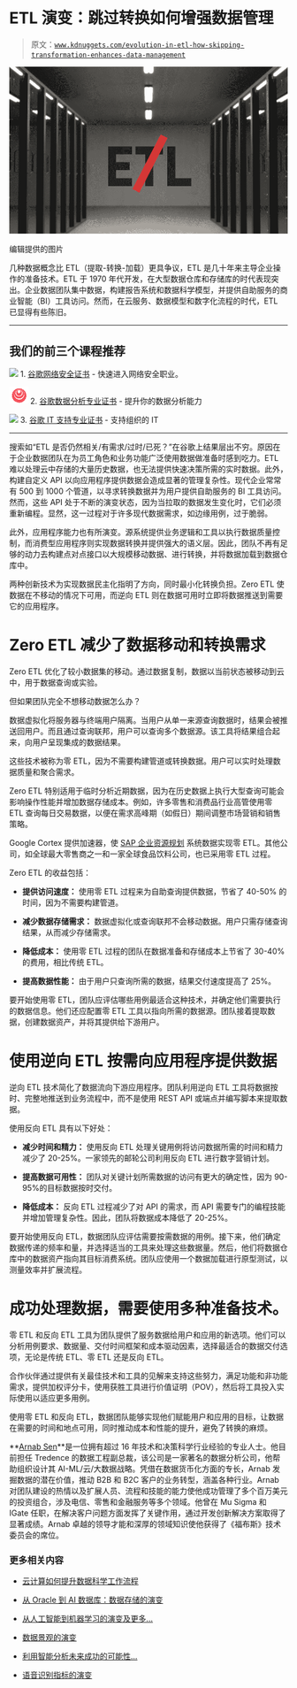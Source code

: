 # ETL 演变：跳过转换如何增强数据管理

> 原文：[`www.kdnuggets.com/evolution-in-etl-how-skipping-transformation-enhances-data-management`](https://www.kdnuggets.com/evolution-in-etl-how-skipping-transformation-enhances-data-management)

![ETL 演变：跳过转换如何增强数据管理](img/473047592011bf33af747cdbc2a528c1.png)

编辑提供的图片

几种数据概念比 ETL（提取-转换-加载）更具争议，ETL 是几十年来主导企业操作的准备技术。ETL 于 1970 年代开发，在大型数据仓库和存储库的时代表现突出。企业数据团队集中数据，构建报告系统和数据科学模型，并提供自助服务的商业智能（BI）工具访问。然而，在云服务、数据模型和数字化流程的时代，ETL 已显得有些陈旧。

* * *

## 我们的前三个课程推荐

![](img/0244c01ba9267c002ef39d4907e0b8fb.png) 1\. [谷歌网络安全证书](https://www.kdnuggets.com/google-cybersecurity) - 快速进入网络安全职业。

![](img/e225c49c3c91745821c8c0368bf04711.png) 2\. [谷歌数据分析专业证书](https://www.kdnuggets.com/google-data-analytics) - 提升你的数据分析能力

![](img/0244c01ba9267c002ef39d4907e0b8fb.png) 3\. [谷歌 IT 支持专业证书](https://www.kdnuggets.com/google-itsupport) - 支持组织的 IT

* * *

搜索如“ETL 是否仍然相关/有需求/过时/已死？”在谷歌上结果层出不穷。原因在于企业数据团队在为员工角色和业务功能广泛使用数据做准备时感到吃力。ETL 难以处理云中存储的大量历史数据，也无法提供快速决策所需的实时数据。此外，构建自定义 API 以向应用程序提供数据会造成显著的管理复杂性。现代企业常常有 500 到 1000 个管道，以寻求转换数据并为用户提供自助服务的 BI 工具访问。然而，这些 API 处于不断的演变状态，因为当拉取的数据发生变化时，它们必须重新编程。显然，这一过程对于许多现代数据需求，如边缘用例，过于脆弱。

此外，应用程序能力也有所演变。源系统提供业务逻辑和工具以执行数据质量控制，而消费型应用程序则实现数据转换并提供强大的语义层。因此，团队不再有足够的动力去构建点对点接口以大规模移动数据、进行转换，并将数据加载到数据仓库中。

两种创新技术为实现数据民主化指明了方向，同时最小化转换负担。Zero ETL 使数据在不移动的情况下可用，而逆向 ETL 则在数据可用时立即将数据推送到需要它的应用程序。

# Zero ETL 减少了数据移动和转换需求

Zero ETL 优化了较小数据集的移动。通过数据复制，数据以当前状态被移动到云中，用于数据查询或实验。

但如果团队完全不想移动数据怎么办？

数据虚拟化将服务器与终端用户隔离。当用户从单一来源查询数据时，结果会被推送回用户。而且通过查询联邦，用户可以查询多个数据源。该工具将结果组合起来，向用户呈现集成的数据结果。

这些技术被称为零 ETL，因为不需要构建管道或转换数据。用户可以实时处理数据质量和聚合需求。

Zero ETL 特别适用于临时分析近期数据，因为在历史数据上执行大型查询可能会影响操作性能并增加数据存储成本。例如，许多零售和消费品行业高管使用零 ETL 查询每日交易数据，以便在需求高峰期（如假日）期间调整市场营销和销售策略。

Google Cortex 提供加速器，使 [SAP 企业资源规划](https://cloud.google.com/blog/products/sap-google-cloud/google-cloud-cortex-framework-for-procure-to-pay) 系统数据实现零 ETL。其他公司，如全球最大零售商之一和一家全球食品饮料公司，也已采用零 ETL 过程。

Zero ETL 的收益包括：

+   **提供访问速度：** 使用零 ETL 过程来为自助查询提供数据，节省了 40-50% 的时间，因为不需要构建管道。

+   **减少数据存储需求：** 数据虚拟化或查询联邦不会移动数据。用户只需存储查询结果，从而减少存储需求。

+   **降低成本：** 使用零 ETL 过程的团队在数据准备和存储成本上节省了 30-40% 的费用，相比传统 ETL。

+   **提高数据性能：** 由于用户只查询所需的数据，结果交付速度提高了 25%。

要开始使用零 ETL，团队应评估哪些用例最适合这种技术，并确定他们需要执行的数据信息。他们还应配置零 ETL 工具以指向所需的数据源。团队接着提取数据，创建数据资产，并将其提供给下游用户。

# 使用逆向 ETL 按需向应用程序提供数据

逆向 ETL 技术简化了数据流向下游应用程序。团队利用逆向 ETL 工具将数据按时、完整地推送到业务流程中，而不是使用 REST API 或端点并编写脚本来提取数据。

使用反向 ETL 具有以下好处：

+   **减少时间和精力：** 使用反向 ETL 处理关键用例将访问数据所需的时间和精力减少了 20-25%。一家领先的邮轮公司利用反向 ETL 进行数字营销计划。

+   **提高数据可用性：** 团队对关键计划所需数据的访问有更大的确定性，因为 90-95%的目标数据按时交付。

+   **降低成本：** 反向 ETL 过程减少了对 API 的需求，而 API 需要专门的编程技能并增加管理复杂性。因此，团队将数据成本降低了 20-25%。

要开始使用反向 ETL，数据团队应评估需要按需数据的用例。接下来，他们确定数据传递的频率和量，并选择适当的工具来处理这些数据量。然后，他们将数据仓库中的数据资产指向其目标消费系统。团队应使用一个数据加载进行原型测试，以测量效率并扩展流程。

# 成功处理数据，需要使用多种准备技术。

零 ETL 和反向 ETL 工具为团队提供了服务数据给用户和应用的新选项。他们可以分析用例要求、数据量、交付时间框架和成本驱动因素，选择最适合的数据交付选项，无论是传统 ETL、零 ETL 还是反向 ETL。

合作伙伴通过提供有关最佳技术和工具的见解来支持这些努力，满足功能和非功能需求，提供加权评分卡，使用获胜工具进行价值证明（POV），然后将工具投入实际使用以适应更多用例。

使用零 ETL 和反向 ETL，数据团队能够实现他们赋能用户和应用的目标，让数据在需要的时间和地点可用，同时推动成本和性能的提升，避免了转换的麻烦。

**[Arnab Sen](https://www.linkedin.com/in/arnab-sen-60b92624/)**是一位拥有超过 16 年技术和决策科学行业经验的专业人士。他目前担任 Tredence 的数据工程副总裁，该公司是一家著名的数据分析公司，他帮助组织设计其 AI-ML/云/大数据战略。凭借在数据货币化方面的专长，Arnab 发掘数据的潜在价值，推动 B2B 和 B2C 客户的业务转型，涵盖各种行业。Arnab 对团队建设的热情以及扩展人员、流程和技能的能力使他成功管理了多个百万美元的投资组合，涉及电信、零售和金融服务等多个领域。他曾在 Mu Sigma 和 IGate 任职，在解决客户问题方面发挥了关键作用，通过开发创新解决方案取得了显著成绩。Arnab 卓越的领导才能和深厚的领域知识使他获得了《福布斯》技术委员会的席位。

### 更多相关内容

+   [云计算如何提升数据科学工作流程](https://www.kdnuggets.com/2023/08/cloud-computing-enhances-data-science-workflows.html)

+   [从 Oracle 到 AI 数据库：数据存储的演变](https://www.kdnuggets.com/2022/02/oracle-databases-ai-evolution-data-storage.html)

+   [从人工智能到机器学习的演变及更多…](https://www.kdnuggets.com/2022/08/evolution-artificial-intelligence-machine-learning-data-science.html)

+   [数据景观的演变](https://www.kdnuggets.com/2023/06/evolution-data-landscape.html)

+   [利用智能分析未来成功的可能性…](https://www.kdnuggets.com/2022/02/analyzing-probability-future-success-intelligence-node-attributes-evolution-model.html)

+   [语音识别指标的演变](https://www.kdnuggets.com/2022/10/evolution-speech-recognition-metrics.html)
